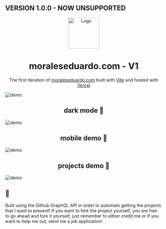 ## VERSION 1.0.0 - NOW UNSUPPORTED

<div align="center">
  <img alt="Logo" src="https://emoral435.github.io/images-repo/CSLOGO.svg" width="100" />
</div>
<h1 align="center">
  moraleseduardo.com - V1
</h1>
<p align="center">
  The first iteration of <a href="https://www.moraleseduardo.com/" target="_blank">moraleseduardo.com</a> built with <a href="https://vitejs.dev/" target="_blank">Vite</a> and hosted with <a href="https://vercel.com/" target="_blank">Vercel</a>
</p>

![demo](https://emoral435.github.io/images-repo/portfolio-home.png)

<h2 align="center">
  dark mode 🌙
</h2>

![demo](https://emoral435.github.io/images-repo/portfolio-darkMode.png)

<h2 align="center">
  mobile demo 📱
</h2>

![demo](https://emoral435.github.io/images-repo/portfolio-mobile.png)

<h2 align="center">
  projects demo 📱
</h2>

![demo](https://emoral435.github.io/images-repo/portfolio-projects.png)

## 🚨

<p>
  Built using the Github GraphQL API in order to automate getting the projects that I want to present! If you want to fork the project yourself, you are free to go ahead and fork it yourself, just remember to either credit me or if you want to help me out, send me a job application!
</p>
